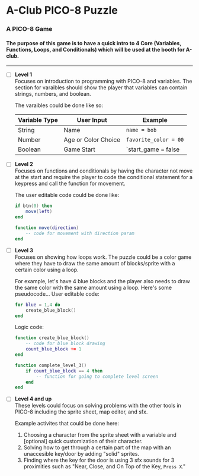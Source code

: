 # A-Club PICO-8 Puzzle
### A PICO-8 Game

#### The purpose of this game is to have a quick intro to 4 Core (Variables, Functions, Loops, and Conditionals) which will be used at the booth for A-club.

***

- [ ] **Level 1**  
    Focuses on introduction to programming with PICO-8 and variables. The section for varaibles should show the player that variables can contain strings, numbers, and boolean.  

    The varaibles could be done like so:  

    | Variable Type | User Input | Example |
    | --- | --- | --- |
    | String | Name | `name = bob` |
    | Number | Age or Color Choice | `favorite_color = 00` |
    | Boolean | Game Start | `start_game = false |
  

- [ ] **Level 2**  
    Focuses on functions and conditionals by having the character not move at the start and require the player to code the conditional statement for a keypress and call the function for movement.  

    The user editable code could be done like:
    ```Lua
    if btn(0) then 
        move(left)
    end

    function move(direction)
        -- code for movement with direction param
    end
    ```  

- [ ] **Level 3**  
    Focuses on showing how loops work. The puzzle could be a color game where they have to draw the same amount of blocks/sprite with a certain color using a loop.  

    For example, let's have 4 blue blocks and the player also needs to draw the same color with the same amount using a loop. Here's some pseudocode...
    User editable code:
    ```Lua
    for blue = 1,4 do
        create_blue_block()
    end
    ```  
    Logic code:
    ```Lua
    function create_blue_block()
        -- code for blue block drawing
        count_blue_block += 1
    end

    function complete_level_3()
        if count_blue_block == 4 then
            -- function for going to complete level screen
        end
    end
    ```  
- [ ] **Level 4 and up**  
    These levels could focus on solving problems with the other tools in PICO-8 including the sprite sheet, map editor, and sfx.  

    Example activites that could be done here:  
    1. Choosing a character from the sprite sheet with a variable and [optional] quick customization of their character.
    2. Solving how to get through a certain part of the map with an unaccesible key/door by adding "solid" sprites.
    3. Finding where the key for the door is using 3 sfx sounds for 3 proximities such as "Near, Close, and On Top of the Key, `Press X`."  
